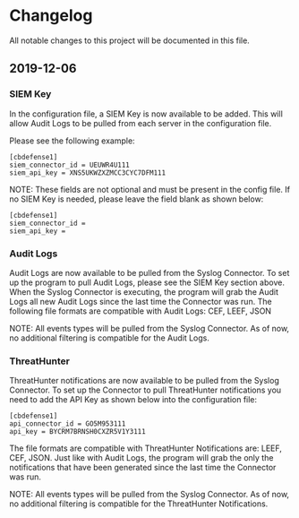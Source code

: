 # Changelog
All notable changes to this project will be documented in this file.


## 2019-12-06

### SIEM Key

In the configuration file, a SIEM Key is now available to be added. This will allow Audit Logs to be pulled from each 
server in the configuration file. 

Please see the following example:

    [cbdefense1]
    siem_connector_id = UEUWR4U111
    siem_api_key = XNS5UKWZXZMCC3CYC7DFM111

NOTE: These fields are not optional and must be present in the config file. If no SIEM Key is needed, please 
leave the field blank as shown below:

    [cbdefense1]
    siem_connector_id =
    siem_api_key = 


### Audit Logs

Audit Logs are now available to be pulled from the Syslog Connector. To set up the program to pull Audit Logs, please 
see the SIEM Key section above. When the Syslog Connector is executing, the program will grab the Audit Logs all new 
Audit Logs since the last time the Connector was run. The following file formats are compatible with Audit Logs: CEF,
LEEF, JSON

NOTE: All events types will be pulled from the Syslog Connector. As of now, no additional filtering is 
compatible for the Audit Logs.


### ThreatHunter

ThreatHunter notifications are now available to be pulled from the Syslog Connector. To set up the Connector to pull 
ThreatHunter notifications you need to add the API Key as shown below into the configuration file: 

    [cbdefense1]
    api_connector_id = GO5M953111
    api_key = BYCRM7BRNSH0CXZR5V1Y3111

The file formats are compatible with ThreatHunter Notifications are: LEEF, CEF, JSON. Just like with Audit Logs, the 
program will grab the only the notifications that have been generated since the last time the Connector was run. 

NOTE: All events types will be pulled from the Syslog Connector. As of now, no additional filtering is 
compatible for the ThreatHunter Notifications.




